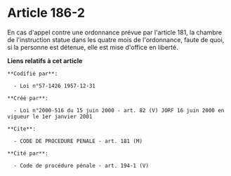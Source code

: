 # Article 186-2

En cas d'appel contre une ordonnance prévue par l'article 181, la chambre de l'instruction statue dans les quatre mois de
l'ordonnance, faute de quoi, si la personne est détenue, elle est mise d'office en liberté.

**Liens relatifs à cet article**

	**Codifié par**:

	  - Loi n°57-1426 1957-12-31

	**Créé par**:

	  - Loi n°2000-516 du 15 juin 2000 - art. 82 (V) JORF 16 juin 2000 en vigueur le 1er janvier 2001

	**Cite**:

	  - CODE DE PROCEDURE PENALE - art. 181 (M)

	**Cité par**:

	  - Code de procédure pénale - art. 194-1 (V)
